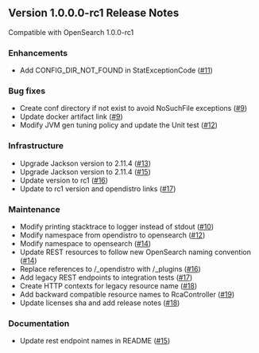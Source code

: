 ## Version 1.0.0.0-rc1 Release Notes

Compatible with OpenSearch 1.0.0-rc1

### Enhancements

* Add CONFIG_DIR_NOT_FOUND in StatExceptionCode ([#11](https://github.com/opensearch-project/performance-analyzer-rca/pull/11))

### Bug fixes

* Create conf directory if not exist to avoid NoSuchFile exceptions ([#9](https://github.com/opensearch-project/performance-analyzer/pull/9))
* Update docker artifact link ([#9](https://github.com/opensearch-project/performance-analyzer-rca/pull/9))
* Modify JVM gen tuning policy and update the Unit test ([#12](https://github.com/opensearch-project/performance-analyzer-rca/pull/12))

### Infrastructure

* Upgrade Jackson version to 2.11.4 ([#13](https://github.com/opensearch-project/performance-analyzer/pull/13))
* Upgrade Jackson version to 2.11.4 ([#15](https://github.com/opensearch-project/performance-analyzer-rca/pull/15))
* Update version to rc1 ([#16](https://github.com/opensearch-project/performance-analyzer/pull/16))
* Update to rc1 version and opendistro links ([#17](https://github.com/opensearch-project/performance-analyzer-rca/pull/17))

### Maintenance

* Modify printing stacktrace to logger instead of stdout ([#10](https://github.com/opensearch-project/performance-analyzer-rca/pull/10))
* Modify namespace from opendistro to opensearch ([#12](https://github.com/opensearch-project/performance-analyzer/pull/12))
* Modify namespace to opensearch ([#14](https://github.com/opensearch-project/performance-analyzer-rca/pull/14))
* Update REST resources to follow new OpenSearch naming convention ([#14](https://github.com/opensearch-project/performance-analyzer/pull/14))
* Replace references to /_opendistro with /_plugins ([#16](https://github.com/opensearch-project/performance-analyzer-rca/pull/16))
* Add legacy REST endpoints to integration tests ([#17](https://github.com/opensearch-project/performance-analyzer/pull/17))
* Create HTTP contexts for legacy resource name ([#18](https://github.com/opensearch-project/performance-analyzer-rca/pull/18))
* Add backward compatible resource names to RcaController ([#19](https://github.com/opensearch-project/performance-analyzer-rca/pull/19))
* Update licenses sha and add release notes ([#18](https://github.com/opensearch-project/performance-analyzer/pull/18))

### Documentation

* Update rest endpoint names in README ([#15](https://github.com/opensearch-project/performance-analyzer/pull/15))
